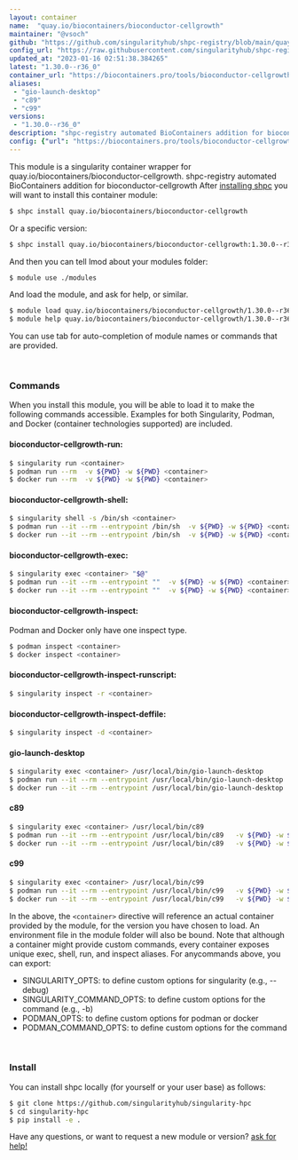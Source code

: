 ```yaml
---
layout: container
name:  "quay.io/biocontainers/bioconductor-cellgrowth"
maintainer: "@vsoch"
github: "https://github.com/singularityhub/shpc-registry/blob/main/quay.io/biocontainers/bioconductor-cellgrowth/container.yaml"
config_url: "https://raw.githubusercontent.com/singularityhub/shpc-registry/main/quay.io/biocontainers/bioconductor-cellgrowth/container.yaml"
updated_at: "2023-01-16 02:51:38.384265"
latest: "1.30.0--r36_0"
container_url: "https://biocontainers.pro/tools/bioconductor-cellgrowth"
aliases:
 - "gio-launch-desktop"
 - "c89"
 - "c99"
versions:
 - "1.30.0--r36_0"
description: "shpc-registry automated BioContainers addition for bioconductor-cellgrowth"
config: {"url": "https://biocontainers.pro/tools/bioconductor-cellgrowth", "maintainer": "@vsoch", "description": "shpc-registry automated BioContainers addition for bioconductor-cellgrowth", "latest": {"1.30.0--r36_0": "sha256:c4aa988283b511af4b580d28a6368977880df2de16f2c6af2a62b998946632db"}, "tags": {"1.30.0--r36_0": "sha256:c4aa988283b511af4b580d28a6368977880df2de16f2c6af2a62b998946632db"}, "docker": "quay.io/biocontainers/bioconductor-cellgrowth", "aliases": {"gio-launch-desktop": "/usr/local/bin/gio-launch-desktop", "c89": "/usr/local/bin/c89", "c99": "/usr/local/bin/c99"}}
---
```


This module is a singularity container wrapper for quay.io/biocontainers/bioconductor-cellgrowth.
shpc-registry automated BioContainers addition for bioconductor-cellgrowth
After [installing shpc](#install) you will want to install this container module:


```bash
$ shpc install quay.io/biocontainers/bioconductor-cellgrowth
```

Or a specific version:

```bash
$ shpc install quay.io/biocontainers/bioconductor-cellgrowth:1.30.0--r36_0
```

And then you can tell lmod about your modules folder:

```bash
$ module use ./modules
```

And load the module, and ask for help, or similar.

```bash
$ module load quay.io/biocontainers/bioconductor-cellgrowth/1.30.0--r36_0
$ module help quay.io/biocontainers/bioconductor-cellgrowth/1.30.0--r36_0
```

You can use tab for auto-completion of module names or commands that are provided.

<br>

### Commands

When you install this module, you will be able to load it to make the following commands accessible.
Examples for both Singularity, Podman, and Docker (container technologies supported) are included.

#### bioconductor-cellgrowth-run:

```bash
$ singularity run <container>
$ podman run --rm  -v ${PWD} -w ${PWD} <container>
$ docker run --rm  -v ${PWD} -w ${PWD} <container>
```

#### bioconductor-cellgrowth-shell:

```bash
$ singularity shell -s /bin/sh <container>
$ podman run --it --rm --entrypoint /bin/sh  -v ${PWD} -w ${PWD} <container>
$ docker run --it --rm --entrypoint /bin/sh  -v ${PWD} -w ${PWD} <container>
```

#### bioconductor-cellgrowth-exec:

```bash
$ singularity exec <container> "$@"
$ podman run --it --rm --entrypoint ""  -v ${PWD} -w ${PWD} <container> "$@"
$ docker run --it --rm --entrypoint ""  -v ${PWD} -w ${PWD} <container> "$@"
```

#### bioconductor-cellgrowth-inspect:

Podman and Docker only have one inspect type.

```bash
$ podman inspect <container>
$ docker inspect <container>
```

#### bioconductor-cellgrowth-inspect-runscript:

```bash
$ singularity inspect -r <container>
```

#### bioconductor-cellgrowth-inspect-deffile:

```bash
$ singularity inspect -d <container>
```


#### gio-launch-desktop

```bash
$ singularity exec <container> /usr/local/bin/gio-launch-desktop
$ podman run --it --rm --entrypoint /usr/local/bin/gio-launch-desktop   -v ${PWD} -w ${PWD} <container> -c " $@"
$ docker run --it --rm --entrypoint /usr/local/bin/gio-launch-desktop   -v ${PWD} -w ${PWD} <container> -c " $@"
```


#### c89

```bash
$ singularity exec <container> /usr/local/bin/c89
$ podman run --it --rm --entrypoint /usr/local/bin/c89   -v ${PWD} -w ${PWD} <container> -c " $@"
$ docker run --it --rm --entrypoint /usr/local/bin/c89   -v ${PWD} -w ${PWD} <container> -c " $@"
```


#### c99

```bash
$ singularity exec <container> /usr/local/bin/c99
$ podman run --it --rm --entrypoint /usr/local/bin/c99   -v ${PWD} -w ${PWD} <container> -c " $@"
$ docker run --it --rm --entrypoint /usr/local/bin/c99   -v ${PWD} -w ${PWD} <container> -c " $@"
```



In the above, the `<container>` directive will reference an actual container provided
by the module, for the version you have chosen to load. An environment file in the
module folder will also be bound. Note that although a container
might provide custom commands, every container exposes unique exec, shell, run, and
inspect aliases. For anycommands above, you can export:

 - SINGULARITY_OPTS: to define custom options for singularity (e.g., --debug)
 - SINGULARITY_COMMAND_OPTS: to define custom options for the command (e.g., -b)
 - PODMAN_OPTS: to define custom options for podman or docker
 - PODMAN_COMMAND_OPTS: to define custom options for the command

<br>

### Install

You can install shpc locally (for yourself or your user base) as follows:

```bash
$ git clone https://github.com/singularityhub/singularity-hpc
$ cd singularity-hpc
$ pip install -e .
```

Have any questions, or want to request a new module or version? [ask for help!](https://github.com/singularityhub/singularity-hpc/issues)
